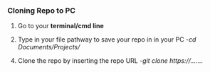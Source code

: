 
### Cloning Repo to PC

1. Go to your **terminal/cmd line** 

2. Type in your file pathway to save your repo in in your PC
-*cd Documents/Projects/*
>
4. Clone the repo by inserting the repo URL
 -*git clone https://.......*
